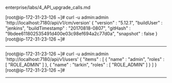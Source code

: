 enterprise/labs/4_API_upgrade_calls.md


[root@ip-172-31-23-126 ~]# curl -u admin:admin   'http://localhost:7180/api/v1/cm/version'
{
  "version" : "5.12.1",
  "buildUser" : "jenkins",
  "buildTimestamp" : "20170818-0807",
  "gitHash" : "9bdee611802535491d400e03c98ef694a2c77d0a",
  "snapshot" : false
}[root@ip-172-31-23-126 ~]#

___________________



[root@ip-172-31-23-126 ~]# curl -u admin:admin   'http://localhost:7180/api/v1/users'
{
  "items" : [ {
    "name" : "admin",
    "roles" : [ "ROLE_ADMIN" ]
  }, {
    "name" : "tarkin",
    "roles" : [ "ROLE_ADMIN" ]
  } ]
}[root@ip-172-31-23-126 ~]#


________________

